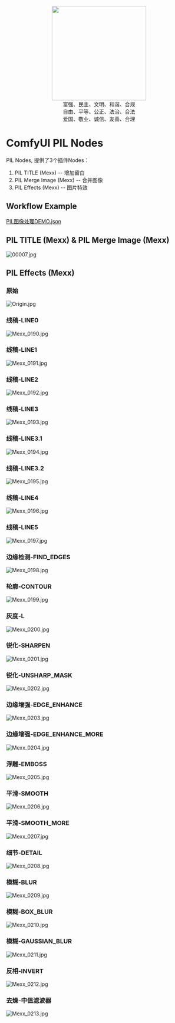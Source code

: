 <div align="center">
    <img src="./image/icon.png" width="256px"/>
</div>
<div align="center">
    富强、民主、文明、和谐、合规
</div>
<div align="center">
    自由、平等、公正、法治、合法
</div>
<div align="center">
    爱国、敬业、诚信、友善、合理
</div>

# ComfyUI PIL Nodes

PIL Nodes, 提供了3个插件Nodes：

1. PIL TITLE (Mexx)   -- 增加留白
2. PIL Merge Image (Mexx) -- 合并图像
3. PIL Effects (Mexx) -- 图片特效


## Workflow Example

[PIL图像处理DEMO.json](example/PIL%E5%9B%BE%E5%83%8F%E5%A4%84%E7%90%86DEMO.json)

## PIL TITLE (Mexx) & PIL Merge Image (Mexx)

![00007.jpg](image/00007.jpg)

## PIL Effects (Mexx)

### 原始
![Origin.jpg](image/Origin.jpg)
### 线稿-LINE0
![Mexx_0190.jpg](image/Mexx_0190.jpg)
### 线稿-LINE1
![Mexx_0191.jpg](image/Mexx_0191.jpg)
### 线稿-LINE2
![Mexx_0192.jpg](image/Mexx_0192.jpg)
### 线稿-LINE3
![Mexx_0193.jpg](image/Mexx_0193.jpg)
### 线稿-LINE3.1
![Mexx_0194.jpg](image/Mexx_0194.jpg)
### 线稿-LINE3.2
![Mexx_0195.jpg](image/Mexx_0195.jpg)
### 线稿-LINE4
![Mexx_0196.jpg](image/Mexx_0196.jpg)
### 线稿-LINE5
![Mexx_0197.jpg](image/Mexx_0197.jpg)
### 边缘检测-FIND_EDGES
![Mexx_0198.jpg](image/Mexx_0198.jpg)
### 轮廓-CONTOUR
![Mexx_0199.jpg](image/Mexx_0199.jpg)
### 灰度-L
![Mexx_0200.jpg](image/Mexx_0200.jpg)
### 锐化-SHARPEN
![Mexx_0201.jpg](image/Mexx_0201.jpg)
### 锐化-UNSHARP_MASK
![Mexx_0202.jpg](image/Mexx_0202.jpg)
### 边缘增强-EDGE_ENHANCE
![Mexx_0203.jpg](image/Mexx_0203.jpg)
### 边缘增强-EDGE_ENHANCE_MORE
![Mexx_0204.jpg](image/Mexx_0204.jpg)
### 浮雕-EMBOSS
![Mexx_0205.jpg](image/Mexx_0205.jpg)
### 平滑-SMOOTH
![Mexx_0206.jpg](image/Mexx_0206.jpg)
### 平滑-SMOOTH_MORE
![Mexx_0207.jpg](image/Mexx_0207.jpg)
### 细节-DETAIL
![Mexx_0208.jpg](image/Mexx_0208.jpg)
### 模糊-BLUR
![Mexx_0209.jpg](image/Mexx_0209.jpg)
### 模糊-BOX_BLUR
![Mexx_0210.jpg](image/Mexx_0210.jpg)
### 模糊-GAUSSIAN_BLUR
![Mexx_0211.jpg](image/Mexx_0211.jpg)
### 反相-INVERT
![Mexx_0212.jpg](image/Mexx_0212.jpg)
### 去燥-中值滤波器
![Mexx_0213.jpg](image/Mexx_0213.jpg)